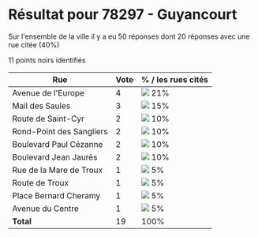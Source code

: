 # Résultat pour 78297 - Guyancourt

Sur l'ensemble de la ville il y a eu 50 réponses dont 20 réponses avec une rue citée (40%)

11 points noirs identifiés

| Rue | Vote | % / les rues cités|
|-----|------|-------------------|
| Avenue de l'Europe | 4 | <img src="../../img/bar_21.gif" />&nbsp;21%|
| Mail des Saules | 3 | <img src="../../img/bar_15.gif" />&nbsp;15%|
| Route de Saint-Cyr | 2 | <img src="../../img/bar_10.gif" />&nbsp;10%|
| Rond-Point des Sangliers | 2 | <img src="../../img/bar_10.gif" />&nbsp;10%|
| Boulevard Paul Cézanne | 2 | <img src="../../img/bar_10.gif" />&nbsp;10%|
| Boulevard Jean Jaurès | 2 | <img src="../../img/bar_10.gif" />&nbsp;10%|
| Rue de la Mare de Troux | 1 | <img src="../../img/bar_5.gif" />&nbsp;5%|
| Route de Troux | 1 | <img src="../../img/bar_5.gif" />&nbsp;5%|
| Place Bernard Cheramy | 1 | <img src="../../img/bar_5.gif" />&nbsp;5%|
| Avenue du Centre | 1 | <img src="../../img/bar_5.gif" />&nbsp;5%|
| **Total** | 19 | 100%|
